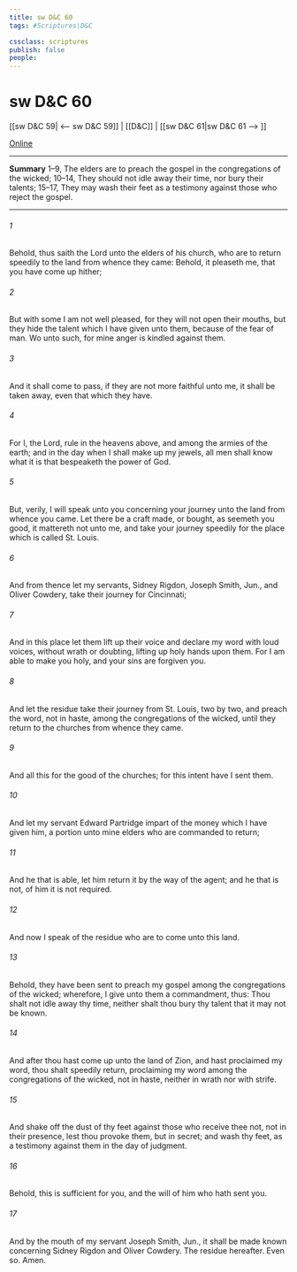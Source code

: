 ```yaml
---
title: sw D&C 60
tags: #Scriptures\D&C

cssclass: scriptures
publish: false
people:
---
```


# sw D&C 60
[[sw D&C 59| <-- sw D&C 59]] | [[D&C]] | [[sw D&C 61|sw D&C 61 --> ]]

[Online](https://churchofjesuschrist.org/study/scriptures/dc-testament/dc/60?lang=eng)

---
__Summary__
1–9, The elders are to preach the gospel in the congregations of the wicked; 10–14, They should not idle away their time, nor bury their talents; 15–17, They may wash their feet as a testimony against those who reject the gospel.

---
###### 1 
Behold, thus saith the Lord unto the elders of his church, who are to return speedily to the land from whence they came: Behold, it pleaseth me, that you have come up hither;

###### 2 
But with some I am not well pleased, for they will not open their mouths, but they hide the talent which I have given unto them, because of the fear of man. Wo unto such, for mine anger is kindled against them.

###### 3 
And it shall come to pass, if they are not more faithful unto me, it shall be taken away, even that which they have.

###### 4 
For I, the Lord, rule in the heavens above, and among the armies of the earth; and in the day when I shall make up my jewels, all men shall know what it is that bespeaketh the power of God.

###### 5 
But, verily, I will speak unto you concerning your journey unto the land from whence you came. Let there be a craft made, or bought, as seemeth you good, it mattereth not unto me, and take your journey speedily for the place which is called St. Louis.

###### 6 
And from thence let my servants, Sidney Rigdon, Joseph Smith, Jun., and Oliver Cowdery, take their journey for Cincinnati;

###### 7 
And in this place let them lift up their voice and declare my word with loud voices, without wrath or doubting, lifting up holy hands upon them. For I am able to make you holy, and your sins are forgiven you.

###### 8 
And let the residue take their journey from St. Louis, two by two, and preach the word, not in haste, among the congregations of the wicked, until they return to the churches from whence they came.

###### 9 
And all this for the good of the churches; for this intent have I sent them.

###### 10 
And let my servant Edward Partridge impart of the money which I have given him, a portion unto mine elders who are commanded to return;

###### 11 
And he that is able, let him return it by the way of the agent; and he that is not, of him it is not required.

###### 12 
And now I speak of the residue who are to come unto this land.

###### 13 
Behold, they have been sent to preach my gospel among the congregations of the wicked; wherefore, I give unto them a commandment, thus: Thou shalt not idle away thy time, neither shalt thou bury thy talent that it may not be known.

###### 14 
And after thou hast come up unto the land of Zion, and hast proclaimed my word, thou shalt speedily return, proclaiming my word among the congregations of the wicked, not in haste, neither in wrath nor with strife.

###### 15 
And shake off the dust of thy feet against those who receive thee not, not in their presence, lest thou provoke them, but in secret; and wash thy feet, as a testimony against them in the day of judgment.

###### 16 
Behold, this is sufficient for you, and the will of him who hath sent you.

###### 17 
And by the mouth of my servant Joseph Smith, Jun., it shall be made known concerning Sidney Rigdon and Oliver Cowdery. The residue hereafter. Even so. Amen.


